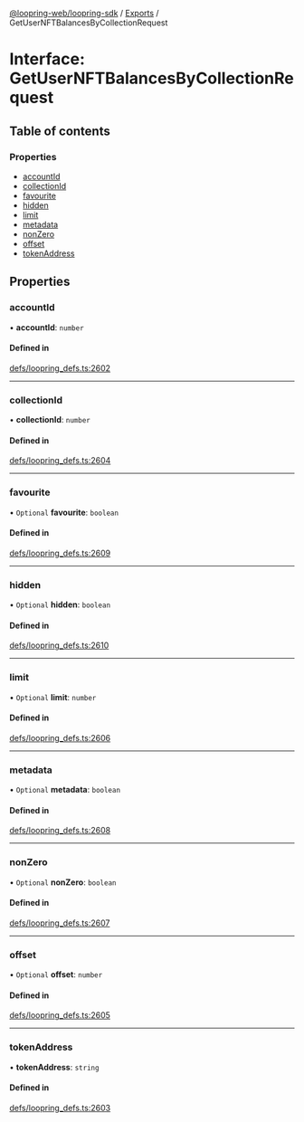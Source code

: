 [@loopring-web/loopring-sdk](../README.md) / [Exports](../modules.md) / GetUserNFTBalancesByCollectionRequest

# Interface: GetUserNFTBalancesByCollectionRequest

## Table of contents

### Properties

- [accountId](GetUserNFTBalancesByCollectionRequest.md#accountid)
- [collectionId](GetUserNFTBalancesByCollectionRequest.md#collectionid)
- [favourite](GetUserNFTBalancesByCollectionRequest.md#favourite)
- [hidden](GetUserNFTBalancesByCollectionRequest.md#hidden)
- [limit](GetUserNFTBalancesByCollectionRequest.md#limit)
- [metadata](GetUserNFTBalancesByCollectionRequest.md#metadata)
- [nonZero](GetUserNFTBalancesByCollectionRequest.md#nonzero)
- [offset](GetUserNFTBalancesByCollectionRequest.md#offset)
- [tokenAddress](GetUserNFTBalancesByCollectionRequest.md#tokenaddress)

## Properties

### accountId

• **accountId**: `number`

#### Defined in

[defs/loopring_defs.ts:2602](https://github.com/Loopring/loopring_sdk/blob/6d0be7c/src/defs/loopring_defs.ts#L2602)

___

### collectionId

• **collectionId**: `number`

#### Defined in

[defs/loopring_defs.ts:2604](https://github.com/Loopring/loopring_sdk/blob/6d0be7c/src/defs/loopring_defs.ts#L2604)

___

### favourite

• `Optional` **favourite**: `boolean`

#### Defined in

[defs/loopring_defs.ts:2609](https://github.com/Loopring/loopring_sdk/blob/6d0be7c/src/defs/loopring_defs.ts#L2609)

___

### hidden

• `Optional` **hidden**: `boolean`

#### Defined in

[defs/loopring_defs.ts:2610](https://github.com/Loopring/loopring_sdk/blob/6d0be7c/src/defs/loopring_defs.ts#L2610)

___

### limit

• `Optional` **limit**: `number`

#### Defined in

[defs/loopring_defs.ts:2606](https://github.com/Loopring/loopring_sdk/blob/6d0be7c/src/defs/loopring_defs.ts#L2606)

___

### metadata

• `Optional` **metadata**: `boolean`

#### Defined in

[defs/loopring_defs.ts:2608](https://github.com/Loopring/loopring_sdk/blob/6d0be7c/src/defs/loopring_defs.ts#L2608)

___

### nonZero

• `Optional` **nonZero**: `boolean`

#### Defined in

[defs/loopring_defs.ts:2607](https://github.com/Loopring/loopring_sdk/blob/6d0be7c/src/defs/loopring_defs.ts#L2607)

___

### offset

• `Optional` **offset**: `number`

#### Defined in

[defs/loopring_defs.ts:2605](https://github.com/Loopring/loopring_sdk/blob/6d0be7c/src/defs/loopring_defs.ts#L2605)

___

### tokenAddress

• **tokenAddress**: `string`

#### Defined in

[defs/loopring_defs.ts:2603](https://github.com/Loopring/loopring_sdk/blob/6d0be7c/src/defs/loopring_defs.ts#L2603)
